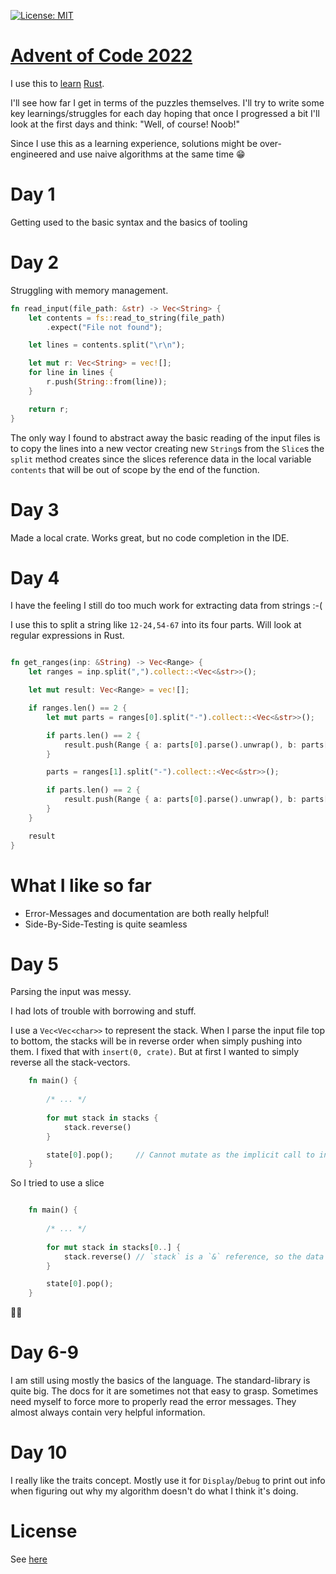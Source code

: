 [![License: MIT](https://img.shields.io/badge/License-MIT-yellow.svg)](https://opensource.org/licenses/MIT)

[Advent of Code 2022](https://adventofcode.com/2022/)
=====================================================
I use this to [learn](https://doc.rust-lang.org/book/title-page.html) [Rust](https://www.rust-lang.org/).

I'll see how far I get in terms of the puzzles themselves. I'll try to write some key learnings/struggles 
for each day hoping that once I progressed a bit I'll look at the first days and think: "Well, of course! Noob!"

Since I use this as a learning experience, solutions might be over-engineered 
and use naive algorithms at the same time 😁

# Day 1

Getting used to the basic syntax and the basics of tooling

# Day 2

Struggling with memory management.

```rust
fn read_input(file_path: &str) -> Vec<String> {
    let contents = fs::read_to_string(file_path)
        .expect("File not found");

    let lines = contents.split("\r\n");

    let mut r: Vec<String> = vec![];
    for line in lines {
        r.push(String::from(line));
    }

    return r;
}
```

The only way I found to abstract away the basic reading of the input files is to copy the lines into a new vector
creating new `String`s from the `Slice`s the `split` method creates since the slices reference data in the local variable
`contents` that will be out of scope by the end of the function.

# Day 3

Made a local crate. Works great, but no code completion in the IDE. 

# Day 4

I have the feeling I still do too much work for extracting data from strings :-(

I use this to split a string like `12-24,54-67` into its four parts. Will look 
at regular expressions in Rust.

```rust

fn get_ranges(inp: &String) -> Vec<Range> {
    let ranges = inp.split(",").collect::<Vec<&str>>();

    let mut result: Vec<Range> = vec![];

    if ranges.len() == 2 {
        let mut parts = ranges[0].split("-").collect::<Vec<&str>>();

        if parts.len() == 2 {
            result.push(Range { a: parts[0].parse().unwrap(), b: parts[1].parse().unwrap()})
        }

        parts = ranges[1].split("-").collect::<Vec<&str>>();

        if parts.len() == 2 {
            result.push(Range { a: parts[0].parse().unwrap(), b: parts[1].parse().unwrap()})
        }
    }

    result
}
```

# What I like so far

* Error-Messages and documentation are both really helpful!
* Side-By-Side-Testing is quite seamless


# Day 5

Parsing the input was messy.

I had lots of trouble with borrowing and stuff.

I use a `Vec<Vec<char>>` to represent the stack. When I parse the input file top to bottom,
the stacks will be in reverse order when simply pushing into them. I fixed that 
with `insert(0, crate)`. But at first I wanted to simply reverse all the stack-vectors. 

```rust
    fn main() {
    
        /* ... */
    
        for mut stack in stacks {
            stack.reverse()
        }

        state[0].pop();     // Cannot mutate as the implicit call to into_iter() in the loop already borrowed
    }
```

So I tried to use a slice

```rust

    fn main() {
    
        /* ... */
    
        for mut stack in stacks[0..] {
            stack.reverse() // `stack` is a `&` reference, so the data it refers to cannot be borrowed as mutable
        }

        state[0].pop(); 
    }
```

🤷‍♂️

# Day 6-9

I am still using mostly the basics of the language. The standard-library is quite big. 
The docs for it are sometimes not that easy to grasp. Sometimes need myself to force more to
properly read the error messages. They almost always contain very helpful information.

# Day 10

I really like the traits concept. Mostly use it for `Display`/`Debug` to print out info when figuring
out why my algorithm doesn't do what I think it's doing. 

# License

See [here](LICENSE)
